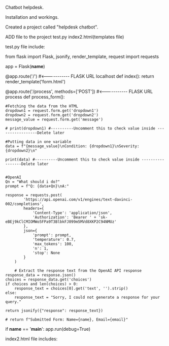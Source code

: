 Chatbot helpdesk.

Installation and workings.



Created a project called "helpdesk chatbot".

ADD file to the project
test.py
index2.html(templates file)



test.py file include:

from flask import Flask, jsonify, render_template, request
import requests

app = Flask(__name__)

@app.route('/') #<----------- FLASK URL localhost
def index():
    return render_template('form.html')

@app.route('/process', methods=['POST']) #<----------- FLASK URL process
def process_form():

    #Fetching the data from the HTML
    dropdown1 = request.form.get('dropdown1')
    dropdown2 = request.form.get('dropdown2')
    message_value = request.form.get('message')

    # print(dropdown1) #----------Uncomment this to check value inside -----------------Delete later
    
    #Putting data in one variable
    data = f"{message_value}\nCondition: {dropdown1}\nSeverity: {dropdown2}\n"

    print(data) #----------Uncomment this to check value inside -----------------Delete later


    #OpenAI
    Qn = "What should i do?"
    prompt = f"Q: {data+Qn}\nA:"

    response = requests.post(
            'https://api.openai.com/v1/engines/text-davinci-002/completions',
            headers={
                'Content-Type': 'application/json',
                'Authorization': 'Bearer ' + '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'
            },
            json={
                'prompt': prompt,
                'temperature': 0.7,
                'max_tokens': 100,
                'n': 1,
                'stop': None
            }
        )

        # Extract the response text from the OpenAI API response
    response_data = response.json()
    choices = response_data.get('choices')
    if choices and len(choices) > 0:
        response_text = choices[0].get('text', '').strip()
    else:
        response_text = "Sorry, I could not generate a response for your query."

    return jsonify({"response": response_text})

    # return f"Submitted Form: Name={name}, Email={email}"

if __name__ == '__main__':
    app.run(debug=True)










index2.html file includes:

<!DOCTYPE html>
<html>
<head>
    <title>Chatbot</title>
    <style>
        .container {
            width: 400px;
            margin: 0 auto;
            padding: 20px;
            border: 1px solid #ccc;
            border-radius: 5px;
        }

        label {
            display: block;
            margin-bottom: 10px;
        }

        select, textarea {
            width: 100%;
            padding: 5px;
            border: 1px solid #ccc;
            border-radius: 5px;
            resize: vertical;
        }

        button {
            padding: 10px 20px;
            background-color: #4CAF50;
            color: white;
            border: none;
            border-radius: 5px;
            cursor: pointer;
        }

        button:hover {
            background-color: #45a049;
        }
    </style>
</head>
<body>
    <form action="http://127.0.0.1:5000/process" method="POST">
        <h1>Welcome to the Chatbot Helpdesk</h1>
        <label for="dropdown1">Select Health Conditions</label>
        <select id="dropdown1" name="dropdown1">
            <option value="Poor">Poor</option>
            <option value="Healthy">Healthy</option>
            <option value="Neutral">Neutral</option>
        </select>

        <label for="dropdown1">Select Severity Level</label>
        <select id="dropdown2" name="dropdown2">
            <option value="Mild">Mild</option>
            <option value="Moderate">Moderate</option>
            <option value="Sever">Sever</option>
        </select>

        <label for="message">Send Message</label>
        <textarea id="message" name="message" rows="5"></textarea>


        <input type="submit" value="Submit">
    </form>
</body>
</html>



In terminal install 
"pip install python"
"pip install flask"
"flask --app test.py run"


Right Click on index2.html and select "reveal in File Explorer" and open index2 (chrome or edge)file.

On UI page select the conditons and severity levels.

write your query and submit.
